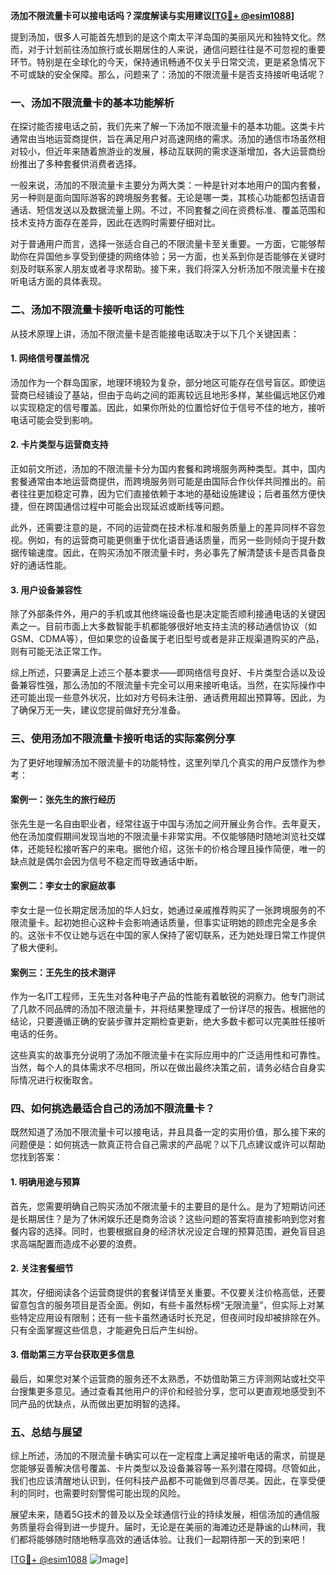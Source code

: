 **汤加不限流量卡可以接电话吗？深度解读与实用建议[[TG💪+ @esim1088](https://t.me/s/esim1088)]**

提到汤加，很多人可能首先想到的是这个南太平洋岛国的美丽风光和独特文化。然而，对于计划前往汤加旅行或长期居住的人来说，通信问题往往是不可忽视的重要环节。特别是在全球化的今天，保持通讯畅通不仅关乎日常交流，更是紧急情况下不可或缺的安全保障。那么，问题来了：汤加的不限流量卡是否支持接听电话呢？

### 一、汤加不限流量卡的基本功能解析

在探讨能否接电话之前，我们先来了解一下汤加不限流量卡的基本功能。这类卡片通常由当地运营商提供，旨在满足用户对高速网络的需求。汤加的通信市场虽然相对较小，但近年来随着旅游业的发展，移动互联网的需求逐渐增加，各大运营商纷纷推出了多种套餐供消费者选择。

一般来说，汤加的不限流量卡主要分为两大类：一种是针对本地用户的国内套餐，另一种则是面向国际游客的跨境服务套餐。无论是哪一类，其核心功能都包括语音通话、短信发送以及数据流量上网。不过，不同套餐之间在资费标准、覆盖范围和技术支持方面存在差异，因此在选购时需要仔细对比。

对于普通用户而言，选择一张适合自己的不限流量卡至关重要。一方面，它能够帮助你在异国他乡享受到便捷的网络体验；另一方面，也关系到你是否能够在关键时刻及时联系家人朋友或者寻求帮助。接下来，我们将深入分析汤加不限流量卡在接听电话方面的具体表现。

### 二、汤加不限流量卡接听电话的可能性

从技术原理上讲，汤加不限流量卡是否能接电话取决于以下几个关键因素：

#### 1. 网络信号覆盖情况

汤加作为一个群岛国家，地理环境较为复杂，部分地区可能存在信号盲区。即使运营商已经铺设了基站，但由于岛屿之间的距离较远且地形多样，某些偏远地区仍难以实现稳定的信号覆盖。因此，如果你所处的位置恰好位于信号不佳的地方，接听电话可能会受到影响。

#### 2. 卡片类型与运营商支持

正如前文所述，汤加的不限流量卡分为国内套餐和跨境服务两种类型。其中，国内套餐通常由本地运营商提供，而跨境服务则可能是由国际合作伙伴共同推出的。前者往往更加稳定可靠，因为它们直接依赖于本地的基础设施建设；后者虽然方便快捷，但在跨国通信过程中可能会出现延迟或断线等问题。

此外，还需要注意的是，不同的运营商在技术标准和服务质量上的差异同样不容忽视。例如，有的运营商可能更侧重于优化语音通话质量，而另一些则倾向于提升数据传输速度。因此，在购买汤加不限流量卡时，务必事先了解清楚该卡是否具备良好的通话性能。

#### 3. 用户设备兼容性

除了外部条件外，用户的手机或其他终端设备也是决定能否顺利接通电话的关键因素之一。目前市面上大多数智能手机都能够很好地支持主流的移动通信协议（如GSM、CDMA等），但如果您的设备属于老旧型号或者是非正规渠道购买的产品，则有可能无法正常工作。

综上所述，只要满足上述三个基本要求——即网络信号良好、卡片类型合适以及设备兼容性强，那么汤加的不限流量卡完全可以用来接听电话。当然，在实际操作中还可能出现一些意外状况，比如对方号码未注册、通话费用超出预算等。因此，为了确保万无一失，建议您提前做好充分准备。

### 三、使用汤加不限流量卡接听电话的实际案例分享

为了更好地理解汤加不限流量卡的功能特性，这里列举几个真实的用户反馈作为参考：

#### 案例一：张先生的旅行经历

张先生是一名自由职业者，经常往返于中国与汤加之间开展业务合作。去年夏天，他在汤加度假期间发现当地的不限流量卡非常实用。不仅能够随时随地浏览社交媒体，还能轻松接听客户的来电。据他介绍，这张卡的价格合理且操作简便，唯一的缺点就是偶尔会因为信号不稳定而导致通话中断。

#### 案例二：李女士的家庭故事

李女士是一位长期定居汤加的华人妇女，她通过亲戚推荐购买了一张跨境服务的不限流量卡。起初她担心这种卡会影响通话质量，但事实证明她的顾虑完全是多余的。这张卡不仅让她与远在中国的家人保持了密切联系，还为她处理日常工作提供了极大便利。

#### 案例三：王先生的技术测评

作为一名IT工程师，王先生对各种电子产品的性能有着敏锐的洞察力。他专门测试了几款不同品牌的汤加不限流量卡，并将结果整理成了一份详尽的报告。根据他的结论，只要遵循正确的安装步骤并定期检查更新，绝大多数卡都可以完美胜任接听电话的任务。

这些真实的故事充分说明了汤加不限流量卡在实际应用中的广泛适用性和可靠性。当然，每个人的具体需求不尽相同，所以在做出最终决策之前，请务必结合自身实际情况进行权衡取舍。

### 四、如何挑选最适合自己的汤加不限流量卡？

既然知道了汤加不限流量卡可以接电话，并且具备一定的实用价值，那么接下来的问题便是：如何挑选一款真正符合自己需求的产品呢？以下几点建议或许可以帮助您找到答案：

#### 1. 明确用途与预算

首先，您需要明确自己购买汤加不限流量卡的主要目的是什么。是为了短期访问还是长期居住？是为了休闲娱乐还是商务洽谈？这些问题的答案将直接影响到您对套餐内容的选择。同时，也要根据自身的经济状况设定合理的预算范围，避免盲目追求高端配置而造成不必要的浪费。

#### 2. 关注套餐细节

其次，仔细阅读各个运营商提供的套餐详情至关重要。不仅要关注价格高低，还要留意包含的服务项目是否全面。例如，有些卡虽然标榜“无限流量”，但实际上对某些特定应用设有限制；还有一些卡虽然通话时长充足，但夜间时段却被排除在外。只有全面掌握这些信息，才能避免日后产生纠纷。

#### 3. 借助第三方平台获取更多信息

最后，如果您对某个运营商的服务还不太熟悉，不妨借助第三方评测网站或社交平台搜集更多意见。通过查看其他用户的评价和经验分享，您可以更直观地感受到不同产品的优缺点，从而做出更加明智的选择。

### 五、总结与展望

综上所述，汤加的不限流量卡确实可以在一定程度上满足接听电话的需求，前提是您能够妥善解决信号覆盖、卡片类型以及设备兼容等一系列潜在障碍。尽管如此，我们也应该清醒地认识到，任何科技产品都不可能做到尽善尽美。因此，在享受便利的同时，也需要时刻警惕可能出现的风险。

展望未来，随着5G技术的普及以及全球通信行业的持续发展，相信汤加的通信服务质量将会得到进一步提升。届时，无论是在美丽的海滩边还是静谧的山林间，我们都将能够随时随地畅享高效的通话体验。让我们一起期待那一天的到来吧！

[[TG💪+ @esim1088](https://t.me/s/esim1088) ![Image](https://i.postimg.cc/4NQfJmqS/Snipaste-2025-05-13-00-14-12.png)]